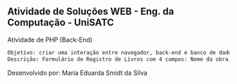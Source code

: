## Atividade de Soluções WEB - Eng. da Computação - UniSATC

Atividade de PHP (Back-End)

```bash
Objetivo: criar uma interação entre navegador, back-end e banco de dados.
Descrição: Formulário de Registro de Livros com 4 campos: Nome da obra, autor, gênero literário e categoria.
```
Desenvolvido por: Maria Eduarda Smidt da Silva
